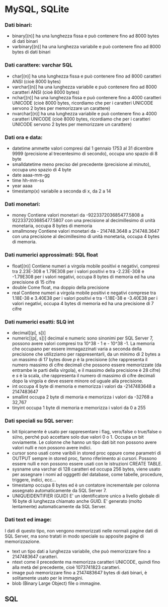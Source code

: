 # MySQL, SQLite

### Dati binari:
- binary[(n)] ha una lunghezza fissa e può contenere fino ad 8000 bytes di dati
binari
- varbinary[(n)] ha una lunghezza variabile e può contenere fino ad 8000 bytes di dati binari

### Dati carattere: varchar SQL
- char[(n)] ha una lunghezza fissa e può contenere fino ad 8000 caratteri ANSI (cioè 8000 bytes)
- varchar[(n)] ha una lunghezza variabile e può contenere fino ad 8000 caratteri ANSI (cioè 8000 bytes)
- nchar[(n)] ha una lunghezza fissa e può contenere fino a 4000 caratteri UNICODE (cioè 8000 bytes, ricordiamo che per i caratteri UNICODE servono 2 bytes per memorizzare un carattere)
- nvarchar[(n)] ha una lunghezza variabile e può contenere fino a 4000 caratteri UNICODE (cioè 8000 bytes, ricordiamo che per i caratteri UNICODE servono 2 bytes per memorizzare un carattere)

### Dati ora e data:
- datetime ammette valori compresi dal 1 gennaio 1753 al 31 dicembre 9999 (precisione al trecentesimo di secondo), occupa uno spazio di 8 byte
- smalldatetime meno preciso del precedente (precisione al minuto), occupa uno spazio di 4 byte
- date aaaa-mm-gg
- time hh-mm-ss
- year aaaa
- timestamp(x) variabile a seconda di x, da 2 a 14

### Dati monetari:
- money Contiene valori monetari da -922337203685477.5808 a 922337203685477.5807 con una precisione al decimillesimo di unità monetaria, occupa 8 bytes di memoria
- smallmoney Contiene valori monetari da - 214748.3648 a 214748.3647 con una precisione al decimillesimo di unità monetaria, occupa 4 bytes di memoria.

### Dati numerici approssimati: SQL float 
- float[(n)] Contiene numeri a virgola mobile positivi e negativi, compresi tra 2.23E-308 e 1.79E308 per i valori positivi e tra -2.23E-308 e -1.79E308 per i valori negativi, occupa 8 bytes di memoria ed ha una precisione di 15 cifre
- double Come float, ma doppio della precisione
- real Contiene numeri a virgola mobile positivi e negativi comprese tra 1.18E-38 e 3.40E38 per i valori positivi e tra -1.18E-38 e -3.40E38 per i valori negativi, occupa 4 bytes di memoria ed ha una precisione di 7 cifre

### Dati numerici esatti: SLQ int
- decimal[(p[, s])]
- numeric[(p[, s])] decimal e numeric sono sinonimi per SQL Server 7, possono avere
valori compresi tra 10^38 - 1 e - 10^38 -1. La memoria che occupano
per essere immagazzinati varia a seconda della precisione che
utilizziamo per rappresentarli, da un minimo di 2 bytes a un massimo
di 17 bytes dove _p_ è la precisione (che rappresenta il numero massimo di cifre
decimali che possono essere memorizzate (da entrambe le parti della
virgola), e il massimo della precisione è 28 cifre) e _s_ è la scala, che rappresenta il numero di massimo di cifre decimali dopo la virgola e deve essere minore od uguale alla precisione.
- int occupa 4 byte di memoria e memorizza i valori da -2147483648 a 2147483647
- smallint occupa 2 byte di memoria e memorizza i valori da -32768 a 32,767
- tinyint occupa 1 byte di memoria e memorizza i valori da 0 a 255

### Dati speciali su SQL server:
- bit tipicamente è usato per rappresentare i flag, vero/false o true/false o si/no, perché può accettare solo due valori 0 o 1. Occupa un bit ovviamente. Le colonne che hanno un tipo dati bit non possono avere valori nulli e non possono avere indici. 
- cursor sono usati come varibili in stored proc oppure come parametri di OUTPUT sempre in stored proc, fanno riferimento ai cursori. Possono essere nulli e non possono essere usati con le istruzioni CREATE TABLE.
- sysname una varchar di 128 caratteri ed occupa 256 bytes, viene usato per assegnare i nomi ad ogggetti del database, come tabelle, procedure, triggere, indici, ecc...
- timestamp occupa 8 bytes ed è un contatore incrementale per colonna assegnato automaticamente da SQL Server 7.
- UNIQUEIDENTIFIER (GUID) E' un identificatore unico a livello globale di 16 byte di lunghezza chiamato anche GUID. E' generato (molto lentamente) automaticamente da SQL Server.

### Dati text ed image:
I dati di questo tipo, non vengono memorizzati nelle normali pagine dati di SQL Server, ma sono tratati in modo speciale su apposite pagine di memorizzazione.
- text un tipo dati a lunghezza variabile, che può memorizzare fino a 2147483647 caratteri.
- ntext come il precedente ma memorizza caratteri UNICODE, quindi fino alla metà del precedente, cioè 1073741823 caratteri.
- image può memorizzare fino a 2147483647 bytes di dati binari, è solitamente usato per le immagini.
- blob (Binary Large Object) file o immagine.

## SQL 
